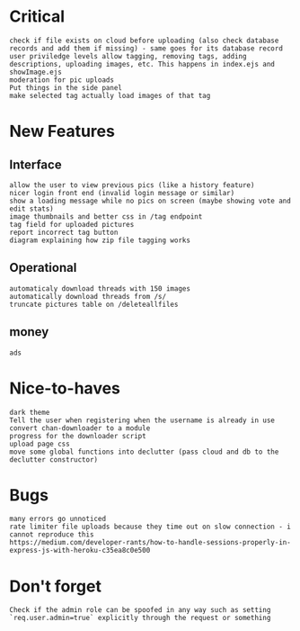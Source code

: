 # Critical
    check if file exists on cloud before uploading (also check database records and add them if missing) - same goes for its database record
    user priviledge levels allow tagging, removing tags, adding descriptions, uploading images, etc. This happens in index.ejs and showImage.ejs
    moderation for pic uploads
    Put things in the side panel
    make selected tag actually load images of that tag

# New Features

## Interface
    allow the user to view previous pics (like a history feature)
    nicer login front end (invalid login message or similar)
    show a loading message while no pics on screen (maybe showing vote and edit stats)
    image thumbnails and better css in /tag endpoint
    tag field for uploaded pictures
    report incorrect tag button
    diagram explaining how zip file tagging works

## Operational
    automaticaly download threads with 150 images
    automatically download threads from /s/
    truncate pictures table on /deleteallfiles

## money
    ads

# Nice-to-haves
    dark theme
    Tell the user when registering when the username is already in use
    convert chan-downloader to a module
    progress for the downloader script
    upload page css
    move some global functions into declutter (pass cloud and db to the declutter constructor)

# Bugs
    many errors go unnoticed
    rate limiter file uploads because they time out on slow connection - i cannot reproduce this
    https://medium.com/developer-rants/how-to-handle-sessions-properly-in-express-js-with-heroku-c35ea8c0e500

# Don't forget
    Check if the admin role can be spoofed in any way such as setting `req.user.admin=true` explicitly through the request or something
